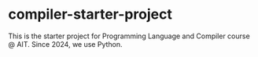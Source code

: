# compiler-starter-project
This is the starter project for Programming Language and Compiler course @ AIT. Since 2024, we use Python.
